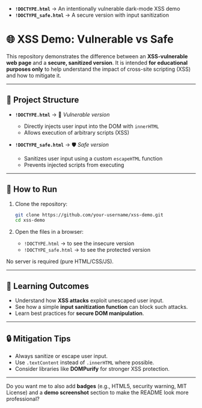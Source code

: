 * **`!DOCTYPE.html`** → An intentionally vulnerable dark-mode XSS demo
* **`!DOCTYPE_safe.html`** → A secure version with input sanitization


# 🌐 XSS Demo: Vulnerable vs Safe

This repository demonstrates the difference between an **XSS-vulnerable web page** and a **secure, sanitized version**.
It is intended **for educational purposes only** to help understand the impact of cross-site scripting (XSS) and how to mitigate it.

---

## 📂 Project Structure

* **`!DOCTYPE.html`** → 🚨 *Vulnerable version*

  * Directly injects user input into the DOM with `innerHTML`
  * Allows execution of arbitrary scripts (XSS)

* **`!DOCTYPE_safe.html`** → 🛡️ *Safe version*

  * Sanitizes user input using a custom `escapeHTML` function
  * Prevents injected scripts from executing

---

## 🚀 How to Run

1. Clone the repository:

   ```bash
   git clone https://github.com/your-username/xss-demo.git
   cd xss-demo
   ```

2. Open the files in a browser:

   * `!DOCTYPE.html` → to see the insecure version
   * `!DOCTYPE_safe.html` → to see the protected version

No server is required (pure HTML/CSS/JS).

---

## 📝 Learning Outcomes

* Understand how **XSS attacks** exploit unescaped user input.
* See how a simple **input sanitization function** can block such attacks.
* Learn best practices for **secure DOM manipulation**.

---

## 🔒 Mitigation Tips

* Always sanitize or escape user input.
* Use `.textContent` instead of `.innerHTML` where possible.
* Consider libraries like **DOMPurify** for stronger XSS protection.

---


Do you want me to also add **badges** (e.g., HTML5, security warning, MIT License) and a **demo screenshot** section to make the README look more professional?
